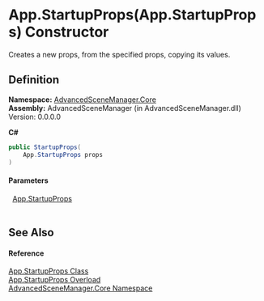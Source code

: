 # App.StartupProps(App.StartupProps) Constructor


Creates a new props, from the specified props, copying its values.



## Definition
**Namespace:** <a href="N_AdvancedSceneManager_Core.md">AdvancedSceneManager.Core</a>  
**Assembly:** AdvancedSceneManager (in AdvancedSceneManager.dll) Version: 0.0.0.0

**C#**
``` C#
public StartupProps(
	App.StartupProps props
)
```



#### Parameters
<dl><dt>  <a href="T_AdvancedSceneManager_Core_App_StartupProps.md">App.StartupProps</a></dt><dd> </dd></dl>

## See Also


#### Reference
<a href="T_AdvancedSceneManager_Core_App_StartupProps.md">App.StartupProps Class</a>  
<a href="Overload_AdvancedSceneManager_Core_App_StartupProps__ctor.md">App.StartupProps Overload</a>  
<a href="N_AdvancedSceneManager_Core.md">AdvancedSceneManager.Core Namespace</a>  
